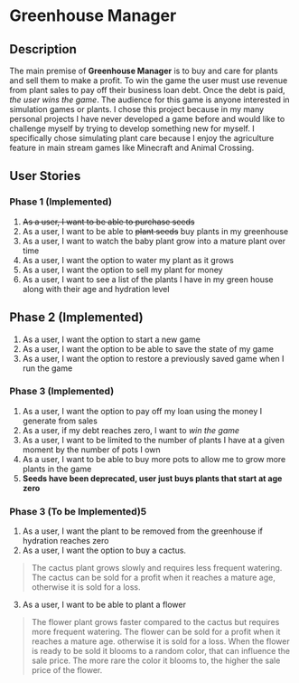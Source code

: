 # Greenhouse Manager

## Description

The main premise of **Greenhouse Manager** is to buy and care for plants and sell them to make a profit. To win the 
game the user must use revenue from plant sales to pay off their business loan debt. Once the debt is paid, *the user 
wins the game*. The audience for this game is anyone interested in simulation games or plants. I chose this project because in 
my many personal projects I have never developed a game before and would like to challenge myself by trying to develop 
something new for myself. I specifically chose simulating plant care because I enjoy the agriculture feature in main 
stream games like Minecraft and Animal Crossing.

## User Stories

### Phase 1 (Implemented)
1. ~~As a user, I want to be able to purchase seeds~~
2. As a user, I want to be able to ~~plant seeds~~ buy plants in my greenhouse
3. As a user, I want to watch the baby plant grow into a mature plant over time
4. As a user, I want the option to water my plant as it grows
5. As a user, I want the option to sell my plant for money
6. As a user, I want to see a list of the plants I have in my green house along with their age and hydration level

## Phase 2 (Implemented)
1. As a user, I want the option to start a new game
2. As a user, I want the option to be able to save the state of my game 
3. As a user, I want the option to restore a previously saved game when I run the game

### Phase 3 (Implemented)
1. As a user, I want the option to pay off my loan using the money I generate from sales
2. As a user, if my debt reaches zero, I want to *win the game*
3. As a user, I want to be limited to the number of plants I have at a given moment by the number of pots I own
4. As a user, I want to be able to buy more pots to allow me to grow more plants in the game
5. **Seeds have been deprecated, user just buys plants that start at age zero**

### Phase 3 (To be Implemented)5
1. As a user, I want the plant to be removed from the greenhouse if hydration reaches zero
2. As a user, I want the option to buy a cactus.
> The cactus plant grows slowly and requires less frequent watering. 
The cactus can be sold for a profit when it reaches a mature age, otherwise it is sold for a loss.
3. As a user, I want to be able to plant a flower
> The flower plant grows faster compared to the cactus but requires more frequent watering.
The flower can be sold for a profit when it reaches a mature age. otherwise it is sold for a loss.
When the flower is ready to be sold it blooms to a random color, that can influence the sale price.
The more rare the color it blooms to, the higher the sale price of the flower.

